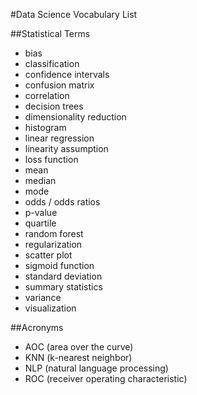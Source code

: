 #Data Science Vocabulary List

##Statistical Terms
- bias
- classification
- confidence intervals
- confusion matrix
- correlation
- decision trees
- dimensionality reduction
- histogram
- linear regression
- linearity assumption
- loss function
- mean
- median
- mode
- odds / odds ratios
- p-value
- quartile
- random forest
- regularization
- scatter plot
- sigmoid function
- standard deviation
- summary statistics
- variance
- visualization

##Acronyms
- AOC (area over the curve)
- KNN (k-nearest neighbor)
- NLP (natural language processing)
- ROC (receiver operating characteristic)
